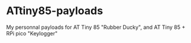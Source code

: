 # ATtiny85-payloads
My personnal payloads for AT Tiny 85 "Rubber Ducky", and AT Tiny 85 + RPi pico "Keylogger"
